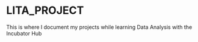 # LITA_PROJECT
This is where I document my projects while learning Data Analysis with the Incubator Hub 
